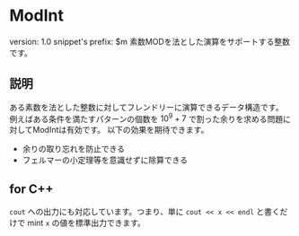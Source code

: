 # ModInt

version: 1.0
snippet's prefix: $m
素数MODを法とした演算をサポートする整数です。

## 説明

ある素数を法とした整数に対してフレンドリーに演算できるデータ構造です。
例えばある条件を満たすパターンの個数を $10^9 + 7$ で割った余りを求める問題に対してModIntは有効です。
以下の効果を期待できます。
- 余りの取り忘れを防止できる
- フェルマーの小定理等を意識せずに除算できる

## for C++

`cout` への出力にも対応しています。つまり、単に `cout << x << endl` と書くだけで mint `x` の値を標準出力できます。
